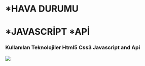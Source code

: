 # \*HAVA DURUMU

# *JAVASCRİPT *APİ

<h3> Kullanılan Teknolojiler Html5 Css3 Javascript and Api </h3>

![](/img/JsHavaDurumuProje6.gif)
